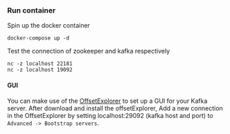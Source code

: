 ### Run container
Spin up the docker container
```
docker-compose up -d
```

Test the connection of zookeeper and kafka respectively
```
nc -z localhost 22181
nc -z localhost 19092
```

#### GUI
You can make use of the [OffsetExplorer](https://kafkatool.com/download.html) to set up a GUI for your Kafka server.
After download and install the offsetExplorer, Add a new connection in the OffsetExplorer by setting localhost:29092 (kafka host and port) to `Advanced -> Bootstrap servers`.
